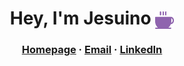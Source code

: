 <h1 align="center">
  Hey, I'm Jesuino <img src="coffee-fill-cropped.svg" width="30px" style="vertical-align:bottom;"/>
</h1>

<h3 align="center">
  <a href="https://jesuinovieira.github.io/">Homepage</a> · 
  <a href="mailto:jesuino.vf@gmail.com">Email</a> · 
  <a href="https://www.linkedin.com/in/jesuinovieira">LinkedIn</a>
</h3>
